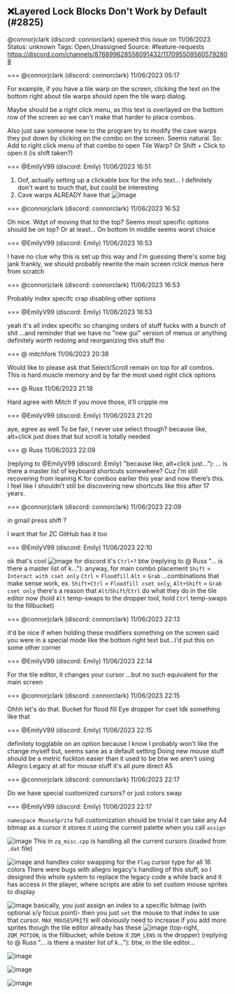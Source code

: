 ## ❌Layered Lock Blocks Don't Work by Default (#2825)
@connorjclark (discord: connorclark) opened this issue on 11/06/2023
Status: unknown
Tags: Open,Unassigned
Source: #feature-requests https://discord.com/channels/876899628556091432/1170955095605792808


=== @connorjclark (discord: connorclark) 11/06/2023 05:17

For example, if you have a tile warp on the screen, clicking the text on the bottom right about tile warps should open the tile warp dialog.

Maybe should be a right click menu, as this text is overlayed on the bottom row of the screen so we can't make that harder to place combos.

Also just saw someone new to the program try to modify the cave warps they put down by clicking on the combo on the screen. Seems natural. So: Add to right click menu of that combo to open Tile Warp? Or Shift + Click to open it (is shift taken?)

=== @EmilyV99 (discord: Emily) 11/06/2023 16:51

1. Oof, actually setting up a clickable box for the info text... I definitely don't want to touch that, but could be interesting
2. Cave warps ALREADY have that
![image](https://cdn.discordapp.com/attachments/1170955095605792808/1171129695924928582/image.png?ex=65e5fc06&is=65d38706&hm=4502781bc906e71e8b723ef0bdb0679b8d70b2cd73de98635289ec09732ca715&)

=== @connorjclark (discord: connorclark) 11/06/2023 16:52

Oh nice. Wdyt of moving that to the top? Seems most specific options should be on top?
Or at least... On bottom
In middle seems worst choice

=== @EmilyV99 (discord: Emily) 11/06/2023 16:53

I have no clue why this is set up this way and I'm guessing there's some big jank
frankly, we should probably rewrite the main screen rclick menus here from scratch

=== @connorjclark (discord: connorclark) 11/06/2023 16:53

Probably index specifc crap disabling other options

=== @EmilyV99 (discord: Emily) 11/06/2023 16:53

yeah it's all index specific
so changing orders of stuff fucks with a bunch of shit
...and reminder that we have no "new gui" version of menus or anything
definitely *worth* redoing and reorganizing this stuff tho

=== @ mitchfork 11/06/2023 20:38

Would like to please ask that Select/Scroll remain on top for all combos. This is hard muscle memory and by far the most used right click options

=== @ Russ 11/06/2023 21:18

Hard agree with Mitch
If you move those, it’ll cripple me

=== @EmilyV99 (discord: Emily) 11/06/2023 21:20

aye, agree as well
To be fair, I never use select though?
because like, alt+click just does that
but scroll is totally needed

=== @ Russ 11/06/2023 22:09

(replying to @EmilyV99 (discord: Emily) "because like, alt+click just…"): … is there a master list of keyboard shortcuts somewhere? Cuz I’m still recovering from leaning K for combos earlier this year and now there’s this. I feel like I shouldn’t still be discovering new shortcuts like this after 17 years.

=== @connorjclark (discord: connorclark) 11/06/2023 22:09

in gmail press shift ?

I want that for ZC
GitHub has it too

=== @EmilyV99 (discord: Emily) 11/06/2023 22:10

ok that's cool
![image](https://cdn.discordapp.com/attachments/1170955095605792808/1171210056285569054/image.png?ex=65e646dd&is=65d3d1dd&hm=af5b09ed0b362df9283540a47aac124e192848fe216392785ed6afa1ce7a2d35&)
for discord it's `Ctrl+?` btw
(replying to @ Russ "… is there a master list of k…"): anyway, for main combo placement
`Shift` = `Interact with cset only`
`Ctrl` = `Floodfill`
`Alt` = `Grab`
...combinations that make sense work, ex. `Shift+Ctrl` = `Floodfill cset only`, `Alt+Shift` = `Grab cset only`
there's a reason that `Alt`/`Shift`/`Ctrl` do what they do in the tile editor now
(hold `Alt` temp-swaps to the dropper tool, hold `Ctrl` temp-swaps to the fillbucket)

=== @connorjclark (discord: connorclark) 11/06/2023 22:13

it'd be nice if when holding these modifiers something on the screen said you were in a special mode
like the bottom right text but...I'd put this on some other corner

=== @EmilyV99 (discord: Emily) 11/06/2023 22:14

For the tile editor, it changes your cursor
...but no such equivalent for the main screen

=== @connorjclark (discord: connorclark) 11/06/2023 22:15

Ohhh let's do that. Bucket for flood fill
Eye dropper for cset
Idk something like that

=== @EmilyV99 (discord: Emily) 11/06/2023 22:15

definitely togglable on an option
because I know I probably won't like the change myself
but, seems sane as a default setting
Doing new mouse stuff should be a metric fuckton easier than it used to be btw
we aren't using Allegro Legacy at all for mouse stuff
it's all pure direct A5

=== @connorjclark (discord: connorclark) 11/06/2023 22:17

Do we have special customized cursors?
or just colors swap

=== @EmilyV99 (discord: Emily) 11/06/2023 22:17

`namespace MouseSprite`
full customization should be trivial
it can take any A4 bitmap as a cursor
it stores it using the current palette when you call `assign`

![image](https://cdn.discordapp.com/attachments/1170955095605792808/1171212182139175012/image.png?ex=65e648d8&is=65d3d3d8&hm=fff21071101a1f33cf52b815af533971c3313682e9845ae84d033bc21dfaefb9&)
This in `zq_misc.cpp` is handling all the current cursors
(loaded from `.dat` file)

![image](https://cdn.discordapp.com/attachments/1170955095605792808/1171212331531903076/image.png?ex=65e648fb&is=65d3d3fb&hm=bea5f764e4fdd000a6727035cfe531a74459e3201008649f15a0ce1fb9172fbe&)
and handles color swapping for the `Flag` cursor type for all 16 colors
There were bugs with allegro legacy's handling of this stuff, so I designed this whole system to replace the legacy code a while back
and it has access in the player, where scripts are able to set custom mouse sprites to display

![image](https://cdn.discordapp.com/attachments/1170955095605792808/1171212767307509830/image.png?ex=65e64963&is=65d3d463&hm=34977a05009020e77170c2cd490186dadcbaf66017c56d200f4c05ecd21dd0a2&)
basically, you just assign an index to a specific bitmap (with optional x/y focus point)- then you just `set` the mouse to that index to use that cursor.
`MAX_MOUSESPRITE` will obviously need to increase if you add more sprites
though the tile editor already has these
![image](https://cdn.discordapp.com/attachments/1170955095605792808/1171213212021170216/image.png?ex=65e649cd&is=65d3d4cd&hm=3dc2f052c066f8a99a42b9174f7e5282c84f0bfe7bf1224a7980571d06d84a9c&)
(top-right, `ZQM_POTION`, is the fillbucket; while below it `ZQM_LENS` is the dropper)
(replying to @ Russ "… is there a master list of k…"): btw, in the tile editor...

![image](https://cdn.discordapp.com/attachments/1170955095605792808/1171213531899768963/image.png?ex=65e64a1a&is=65d3d51a&hm=f42e41159c3ed12850d55e8ba39ff724aa39f6db5d75b3aa1deba15d537d39bf&)

![image](https://cdn.discordapp.com/attachments/1170955095605792808/1171213561113088090/image.png?ex=65e64a21&is=65d3d521&hm=e843243d01d1495ee43eef5d6543693f27c2029eaac49b2013b06660f5615717&)

![image](https://cdn.discordapp.com/attachments/1170955095605792808/1171213592964632637/image.png?ex=65e64a28&is=65d3d528&hm=af48c5c60b352b4eeaafc9ffd7231b81a1cb596a0bbb634074899ad42dc3cdd1&)
